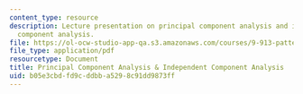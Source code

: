 ```yaml
---
content_type: resource
description: Lecture presentation on principal component analysis and independent
  component analysis.
file: https://ol-ocw-studio-app-qa.s3.amazonaws.com/courses/9-913-pattern-recognition-for-machine-vision-fall-2004/b05e3cbdfd9cddbba5298c91dd9873ff_class_4_part_2.pdf
file_type: application/pdf
resourcetype: Document
title: Principal Component Analysis & Independent Component Analysis
uid: b05e3cbd-fd9c-ddbb-a529-8c91dd9873ff
---
```

